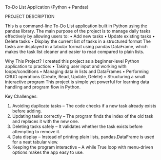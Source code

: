 To-Do List Application (Python + Pandas)

 PROJECT DESCRIPTION
 
This is a command-line To-Do List application built in Python using the pandas library.
The main purpose of the project is to manage daily tasks effectively by allowing users to:
•	Add new tasks
•	Update existing tasks
•	Delete tasks
•	Display the current list of tasks in a structured format
The tasks are displayed in a tabular format using pandas DataFrame, which makes the task list cleaner and easier to read compared to plain lists.


Why This Project?
I created this project as a beginner-level Python application to practice:
•	Taking user input and working with loops/conditions
•	Managing data in lists and DataFrames
•	Performing CRUD operations (Create, Read, Update, Delete)
•	Structuring a small interactive program
This project is simple yet powerful for learning data handling and program flow in Python.


Key Challenges:

1.	Avoiding duplicate tasks – The code checks if a new task already exists before adding.
2.	Updating tasks correctly – The program finds the index of the old task and replaces it with the new one.
3.	Deleting tasks safely – It validates whether the task exists before attempting to remove it.
4.	Data display – Instead of printing plain lists, pandas.DataFrame is used for a neat tabular view.
5.	Keeping the program interactive – A while True loop with menu-driven options makes the app easy to use.

